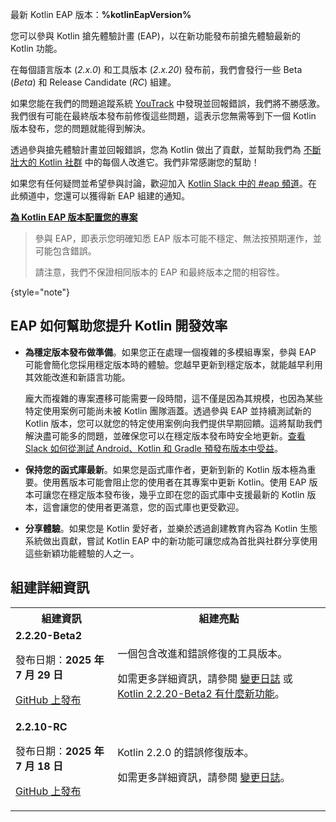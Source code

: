 [//]: # (title: 參與 Kotlin 搶先體驗計畫)

<tldr>
    <p>最新 Kotlin EAP 版本：<strong>%kotlinEapVersion%</strong></p>
</tldr>

您可以參與 Kotlin 搶先體驗計畫 (EAP)，以在新功能發布前搶先體驗最新的 Kotlin 功能。

在每個語言版本 (_2.x.0_) 和工具版本 (_2.x.20_) 發布前，我們會發行一些 Beta (_Beta_) 和 Release Candidate (_RC_) 組建。

如果您能在我們的問題追蹤系統 [YouTrack](https://kotl.in/issue) 中發現並回報錯誤，我們將不勝感激。我們很有可能在最終版本發布前修復這些問題，這表示您無需等到下一個 Kotlin 版本發布，您的問題就能得到解決。

透過參與搶先體驗計畫並回報錯誤，您為 Kotlin 做出了貢獻，並幫助我們為 [不斷壯大的 Kotlin 社群](https://kotlinlang.org/community/) 中的每個人改進它。我們非常感謝您的幫助！

如果您有任何疑問並希望參與討論，歡迎加入 [Kotlin Slack 中的 #eap 頻道](https://app.slack.com/client/T09229ZC6/C0KLZSCHF)。在此頻道中，您還可以獲得新 EAP 組建的通知。

**[為 Kotlin EAP 版本配置您的專案](configure-build-for-eap.md)**

> 參與 EAP，即表示您明確知悉 EAP 版本可能不穩定、無法按預期運作，並可能包含錯誤。
>
> 請注意，我們不保證相同版本的 EAP 和最終版本之間的相容性。
>
{style="note"}

## EAP 如何幫助您提升 Kotlin 開發效率

*   **為穩定版本發布做準備**。如果您正在處理一個複雜的多模組專案，參與 EAP 可能會簡化您採用穩定版本時的體驗。您越早更新到穩定版本，就能越早利用其效能改進和新語言功能。

    龐大而複雜的專案遷移可能需要一段時間，這不僅是因為其規模，也因為某些特定使用案例可能尚未被 Kotlin 團隊涵蓋。透過參與 EAP 並持續測試新的 Kotlin 版本，您可以就您的特定使用案例向我們提供早期回饋。這將幫助我們解決盡可能多的問題，並確保您可以在穩定版本發布時安全地更新。[查看 Slack 如何從測試 Android、Kotlin 和 Gradle 預發布版本中受益](https://slack.engineering/shadow-jobs/)。
*   **保持您的函式庫最新**。如果您是函式庫作者，更新到新的 Kotlin 版本極為重要。使用舊版本可能會阻止您的使用者在其專案中更新 Kotlin。使用 EAP 版本可讓您在穩定版本發布後，幾乎立即在您的函式庫中支援最新的 Kotlin 版本，這會讓您的使用者更滿意，您的函式庫也更受歡迎。
*   **分享體驗**。如果您是 Kotlin 愛好者，並樂於透過創建教育內容為 Kotlin 生態系統做出貢獻，嘗試 Kotlin EAP 中的新功能可讓您成為首批與社群分享使用這些新穎功能體驗的人之一。

## 組建詳細資訊

<!-- _目前沒有可用的預覽版本。_ -->

<table>
    <tr>
        <th>組建資訊</th>
        <th>組建亮點</th>
    </tr>
    <tr>
        <td><strong>2.2.20-Beta2</strong>
            <p>發布日期：<strong>2025 年 7 月 29 日</strong></p>
            <p><a href="https://github.com/JetBrains/kotlin/releases/tag/v2.2.20-Beta2" target="_blank">GitHub 上發布</a></p>
        </td>
        <td>
            <p>一個包含改進和錯誤修復的工具版本。</p>
            <p>如需更多詳細資訊，請參閱 <a href="https://github.com/JetBrains/kotlin/releases/tag/v2.2.20-Beta2">變更日誌</a> 或 <a href="whatsnew-eap.md">Kotlin 2.2.20-Beta2 有什麼新功能</a>。</p>
        </td>
    </tr>
    <tr>
        <td><strong>2.2.10-RC</strong>
            <p>發布日期：<strong>2025 年 7 月 18 日</strong></p>
            <p><a href="https://github.com/JetBrains/kotlin/releases/tag/v2.2.10-RC" target="_blank">GitHub 上發布</a></p>
        </td>
        <td>
            <p>Kotlin 2.2.0 的錯誤修復版本。</p>
            <p>如需更多詳細資訊，請參閱 <a href="https://github.com/JetBrains/kotlin/releases/tag/v2.2.10-RC">變更日誌</a>。</p>
        </td>
    </tr>
</table>